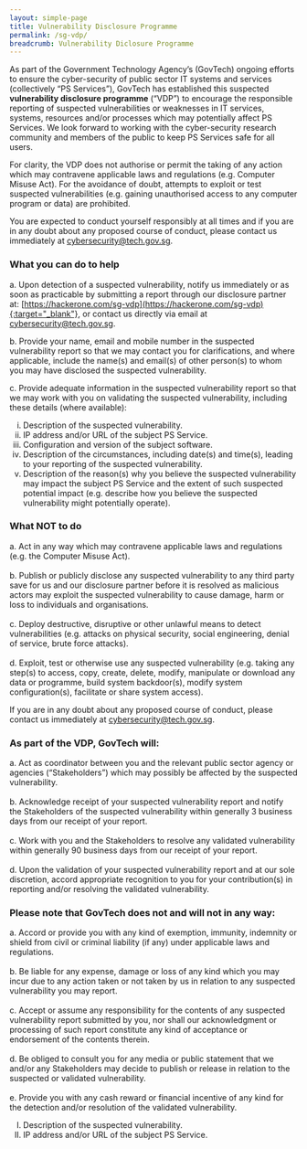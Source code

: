 ```yaml
---
layout: simple-page
title: Vulnerability Disclosure Programme
permalink: /sg-vdp/
breadcrumb: Vulnerability Diclosure Programme
---
```


As part of the Government Technology Agency’s (GovTech) ongoing efforts to ensure the cyber-security of public sector IT systems and services (collectively “PS Services”), GovTech has established this suspected **vulnerability disclosure programme** (“VDP”) to encourage the responsible reporting of suspected vulnerabilities or weaknesses in IT services, systems, resources and/or processes which may potentially affect PS Services. We look forward to working with the cyber-security research community and members of the public to keep PS Services safe for all users.  

For clarity, the VDP does not authorise or permit the taking of any action which may contravene applicable laws and regulations (e.g. Computer Misuse Act). For the avoidance of doubt, attempts to exploit or test suspected vulnerabilities (e.g. gaining unauthorised access to any computer program or data) are prohibited.

You are expected to conduct yourself responsibly at all times and if you are in any doubt about any proposed course of conduct, please contact us immediately at <cybersecurity@tech.gov.sg>.

### **What you can do to help**

a.  Upon detection of a suspected vulnerability, notify us immediately or as soon as practicable by submitting a report through our disclosure partner at: [https://hackerone.com/sg-vdp](https://hackerone.com/sg-vdp){:target="_blank"}, or contact us directly via email at <cybersecurity@tech.gov.sg>.

b.	Provide your name, email and mobile number in the suspected vulnerability report so that we may contact you for clarifications, and where applicable, include the name(s) and email(s) of other person(s) to whom you may have disclosed the suspected vulnerability.

c.	Provide adequate information in the suspected vulnerability report so that we may work with you on validating the suspected vulnerability, including these details (where available):<br>

<ol type="i">
<li>Description of the suspected vulnerability.</li>
<li>IP address and/or URL of the subject PS Service.</li>
<li>Configuration and version of the subject software.</li>
<li>Description of the circumstances, including date(s) and time(s), leading to your reporting of the suspected vulnerability.</li>
<li>Description of the reason(s) why you believe the suspected vulnerability may impact the subject PS Service and the extent of such suspected potential impact (e.g. describe how you believe the suspected vulnerability might potentially operate).</li>
</ol>

### **What NOT to do**

a.	Act in any way which may contravene applicable laws and regulations (e.g. the Computer Misuse Act).<br>
<br>
b.	Publish or publicly disclose any suspected vulnerability to any third party save for us and our disclosure partner before it is resolved as malicious actors may exploit the suspected vulnerability to cause damage, harm or loss to individuals and organisations.<br>
<br>
c.	Deploy destructive, disruptive or other unlawful means to detect vulnerabilities (e.g. attacks on physical security, social engineering, denial of service, brute force attacks).<br>
<br>
d.	Exploit, test or otherwise use any suspected vulnerability (e.g. taking any step(s) to access, copy, create, delete, modify, manipulate or download any data or programme, build system backdoor(s), modify system configuration(s), facilitate or share system access).<br>

If you are in any doubt about any proposed course of conduct, please contact us immediately at <cybersecurity@tech.gov.sg>.

### **As part of the VDP, GovTech will:**

a.	Act as coordinator between you and the relevant public sector agency or agencies (“Stakeholders”) which may possibly be affected by the suspected vulnerability.<br>
<br>
b.	Acknowledge receipt of your suspected vulnerability report and notify the Stakeholders of the suspected vulnerability within generally 3 business days from our receipt of your report.<br>
<br>
c.	Work with you and the Stakeholders to resolve any validated vulnerability within generally 90 business days from our receipt of your report.<br>
<br>
d.	Upon the validation of your suspected vulnerability report and at our sole discretion, accord appropriate recognition to you for your contribution(s) in reporting and/or resolving the validated vulnerability.<br>

### **Please note that GovTech does not and will not in any way:**

a.	Accord or provide you with any kind of exemption, immunity, indemnity or shield from civil or criminal liability (if any) under applicable laws and regulations.<br>
<br>
b.	Be liable for any expense, damage or loss of any kind which you may incur due to any action taken or not taken by us in relation to any suspected vulnerability you may report.<br>
<br>
c.	Accept or assume any responsibility for the contents of any suspected vulnerability report submitted by you, nor shall our acknowledgment or processing of such report constitute any kind of acceptance or endorsement of the contents therein.<br>
<br>
d.	Be obliged to consult you for any media or public statement that we and/or any Stakeholders may decide to publish or release in relation to the suspected or validated vulnerability.<br>
<br>
e.	Provide you with any cash reward or financial incentive of any kind for the detection and/or resolution of the validated vulnerability.

<ol type="I">
<li>Description of the suspected vulnerability.
<li>IP address and/or URL of the subject PS Service.</li>
</ol>
